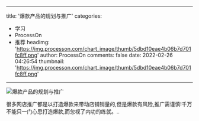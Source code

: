 
---
title: '爆款产品的规划与推广'
categories: 
 - 学习
 - ProcessOn
 - 推荐
headimg: 'https://img.processon.com/chart_image/thumb/5dbd10eae4b06b7d701fc8ff.png'
author: ProcessOn
comments: false
date: 2022-02-26 04:26:54
thumbnail: 'https://img.processon.com/chart_image/thumb/5dbd10eae4b06b7d701fc8ff.png'
---

<div>   
<img class="thumb" alt="爆款产品的规划与推广" src="https://img.processon.com/chart_image/thumb/5dbd10eae4b06b7d701fc8ff.png" referrerpolicy="no-referrer">
<p>很多网店推广都是以打造爆款来带动店铺销量的,但是爆款有风险,推广需谨慎!千万不能只一门心思打造爆款,而忽视了内功的练就。..</p>  
</div>
            